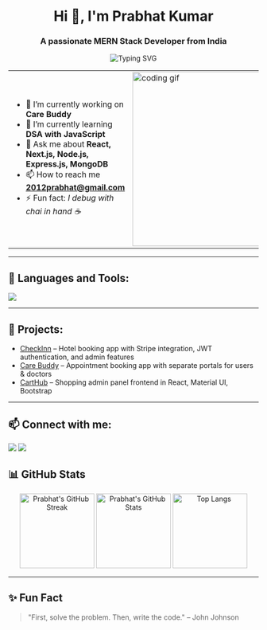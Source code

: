 <h1 align="center">Hi 👋, I'm Prabhat Kumar</h1>
<h3 align="center">A passionate MERN Stack Developer from India</h3>

<!-- Typing Animation -->
<p align="center">
  <img src="https://readme-typing-svg.herokuapp.com?font=Fira+Code&size=22&pause=1000&color=00C853&center=true&vCenter=true&width=500&lines=MERN+Stack+Developer;React+%7C+Next.js+Specialist;3%2B+Years+of+Experience;Building+Full-Stack+Apps" alt="Typing SVG" />
</p>

<!-- GIF + Intro -->
<table>
<tr>
<td>

- 🔭 I’m currently working on **Care Buddy**  
- 🌱 I’m currently learning **DSA with JavaScript**  
- 💬 Ask me about **React, Next.js, Node.js, Express.js, MongoDB**  
- 📫 How to reach me **2012prabhat@gmail.com**  
- ⚡ Fun fact: *I debug with chai in hand ☕*

</td>
<td>
  <img src="https://media.giphy.com/media/qgQUggAC3Pfv687qPC/giphy.gif" width="350" alt="coding gif" />
</td>
</tr>
</table>

---

## 🚀 Languages and Tools:
<p align="left"> 
  <img src="https://skillicons.dev/icons?i=react,nextjs,nodejs,express,mongodb,js,ts,html,css,bootstrap,tailwind,git,github,vscode" />
</p>

---

## 📌 Projects:
- [CheckInn](https://github.com/2012prabhat/CheckInn) – Hotel booking app with Stripe integration, JWT authentication, and admin features  
- [Care Buddy](https://github.com/2012prabhat/CareBuddy) – Appointment booking app with separate portals for users & doctors  
- [CartHub](https://github.com/2012prabhat/CartHub) – Shopping admin panel frontend in React, Material UI, Bootstrap  

---

## 📫 Connect with me:
<p align="left">
<a href="https://linkedin.com/in/2012prabhat" target="_blank"><img src="https://skillicons.dev/icons?i=linkedin" /></a>
<a href="https://github.com/2012prabhat" target="_blank"><img src="https://skillicons.dev/icons?i=github" /></a>
</p>


## 📊 GitHub Stats
<p align="center">
  <img src="https://streak-stats.demolab.com?user=2012prabhat&theme=radical" alt="Prabhat's GitHub Streak" height="150"/>
  <img src="https://github-readme-stats.vercel.app/api?username=2012prabhat&show_icons=true&theme=radical" alt="Prabhat's GitHub Stats" height="150"/>
  <img src="https://github-readme-stats.vercel.app/api/top-langs/?username=2012prabhat&layout=compact&theme=radical" alt="Top Langs" height="150"/>
</p>


---

## ✨ Fun Fact
> "First, solve the problem. Then, write the code." – John Johnson

